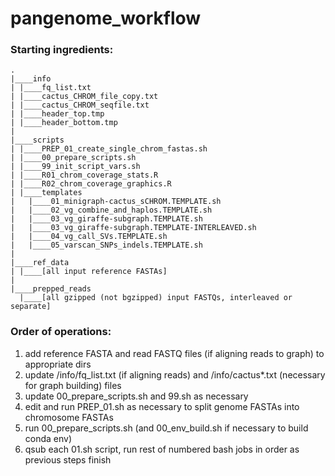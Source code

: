 # pangenome_workflow

### Starting ingredients:
```
.
|____info
| |____fq_list.txt
| |____cactus_CHROM_file_copy.txt
| |____cactus_CHROM_seqfile.txt
| |____header_top.tmp
| |____header_bottom.tmp
|
|____scripts
| |____PREP_01_create_single_chrom_fastas.sh
| |____00_prepare_scripts.sh
| |____99_init_script_vars.sh
| |____R01_chrom_coverage_stats.R
| |____R02_chrom_coverage_graphics.R
| |____templates
|   |____01_minigraph-cactus_sCHROM.TEMPLATE.sh
|   |____02_vg_combine_and_haplos.TEMPLATE.sh
|   |____03_vg_giraffe-subgraph.TEMPLATE.sh
|   |____03_vg_giraffe-subgraph.TEMPLATE-INTERLEAVED.sh
|   |____04_vg_call_SVs.TEMPLATE.sh
|   |____05_varscan_SNPs_indels.TEMPLATE.sh
|
|____ref_data
| |____[all input reference FASTAs]
|
|____prepped_reads
  |____[all gzipped (not bgzipped) input FASTQs, interleaved or separate]

```


### Order of operations:
1. add reference FASTA and read FASTQ files (if aligning reads to graph) to appropriate dirs
2. update /info/fq_list.txt (if aligning reads) and /info/cactus*.txt (necessary for graph building) files
3. update 00_prepare_scripts.sh and 99.sh as necessary
4. edit and run PREP_01.sh as necessary to split genome FASTAs into chromosome FASTAs
5. run 00_prepare_scripts.sh (and 00_env_build.sh if necessary to build conda env)
6. qsub each 01.sh script, run rest of numbered bash jobs in order as previous steps finish


